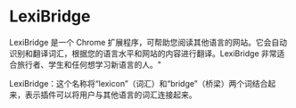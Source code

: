 # LexiBridge

LexiBridge 是一个 Chrome 扩展程序，可帮助您阅读其他语言的网站。它会自动识别和翻译词汇，根据您的语言水平和网站的内容进行翻译。LexiBridge 非常适合旅行者、学生和任何想学习新语言的人。"

LexiBridge：这个名称将“lexicon”（词汇）和“bridge”（桥梁）两个词结合起来，表示插件可以将用户与其他语言的词汇连接起来。

